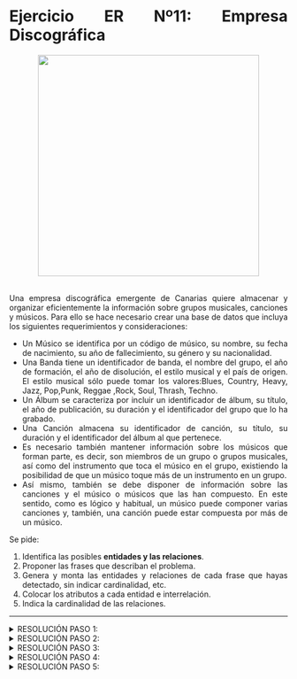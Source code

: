 <div align="justify">

# Ejercicio ER Nº11: Empresa Discográfica

<div align="center">
<img src="https://github.com/jpexposito/base-datos/raw/main/ER/tareas/tarea11/img/discografica.png" width="400px"/>
</div>
</br>

Una empresa discográfica emergente de Canarias quiere almacenar y organizar eficientemente la información sobre grupos musicales, canciones y músicos. Para ello se hace necesario crear una base de datos que incluya los siguientes requerimientos y consideraciones:
- Un Músico se identifica por un código de músico, su nombre, su fecha de nacimiento, su año de fallecimiento, su género y su nacionalidad.
- Una Banda tiene un identificador de banda, el nombre del grupo, el año de formación, el año de disolución, el estilo musical y el país de origen. El estilo musical sólo puede tomar los valores:Blues, Country, Heavy, Jazz, Pop,Punk, Reggae ,Rock, Soul, Thrash, Techno.
- Un Álbum se caracteriza por incluir un identificador de álbum, su título, el año de publicación, su duración y el identificador del grupo que lo ha grabado.
- Una Canción almacena su identificador de canción, su título, su duración y el identificador del álbum al que pertenece.
- Es necesario también mantener información sobre los músicos que forman parte, es decir, son miembros de un grupo o grupos musicales, así como del instrumento que toca el músico en el grupo, existiendo la posibilidad de que un músico toque más de un instrumento en un grupo.
- Así mismo, también se debe disponer de información sobre las canciones y el músico o músicos que las han compuesto. En este sentido, como es lógico y habitual, un músico puede componer varias canciones y, también, una canción puede estar compuesta por más de un músico.

Se pide:
1. Identifica las posibles __entidades y las relaciones__.
2. Proponer las frases que describan el problema.
3. Genera y monta las entidades y relaciones de cada frase que hayas detectado, sin indicar cardinalidad, etc.
4. Colocar los atributos a cada entidad e interrelación.
5. Indica la cardinalidad de las relaciones.

- - -

<details>
      <summary>RESOLUCIÓN PASO 1:</summary>
      
  </br>
  
  <img src="https://github.com/samugd17/base-datos-bae-/blob/main/TAREAS/Tarea5/Ejercicio%2011/IMG/ER.n%C2%BA11.PASO1.drawio.png">
  
  </br>
  
</details>

<details>
      <summary>RESOLUCIÓN PASO 2:</summary>
 </br>
 
- Deseamos conocer el número de canciones que pueden componer diferentes músicos y cuantas de éstas pertenecen a un álbum.
- Estos álbumes, sólo pueden ser grabados por grupos, de los cuales forman parte los músicos.
- Además, se desea saber cuantos músicos son capaces de tocar un instrumento.


 </br>
 
</details>

<details>
      <summary>RESOLUCIÓN PASO 3:</summary>
      
  <br>
  
  <img src="https://github.com/samugd17/base-datos-bae-/blob/main/TAREAS/Tarea5/Ejercicio%2011/IMG/ER.n%C2%BA11.PASO3.drawio.png">
  
  </br>
  
</details>

<details>
      <summary>RESOLUCIÓN PASO 4:</summary>
      
  </br>
  
  <img src="https://github.com/samugd17/base-datos-bae-/blob/main/TAREAS/Tarea5/Ejercicio%2011/IMG/ER.n%C2%BA11.PASO4.drawio.png">
  
  </br>
  
</details>

<details>
      <summary>RESOLUCIÓN PASO 5:</summary>
      
  </br>
  
  <img src="https://github.com/samugd17/base-datos-bae-/blob/main/TAREAS/Tarea5/Ejercicio%2011/IMG/ER.n%C2%BA11.PASO5.drawio.png">
  
  </br>
  
</details>
</div>
